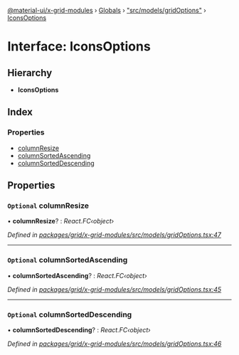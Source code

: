[@material-ui/x-grid-modules](../README.md) › [Globals](../globals.md) › ["src/models/gridOptions"](../modules/_src_models_gridoptions_.md) › [IconsOptions](_src_models_gridoptions_.iconsoptions.md)

# Interface: IconsOptions

## Hierarchy

* **IconsOptions**

## Index

### Properties

* [columnResize](_src_models_gridoptions_.iconsoptions.md#optional-columnresize)
* [columnSortedAscending](_src_models_gridoptions_.iconsoptions.md#optional-columnsortedascending)
* [columnSortedDescending](_src_models_gridoptions_.iconsoptions.md#optional-columnsorteddescending)

## Properties

### `Optional` columnResize

• **columnResize**? : *React.FC‹object›*

*Defined in [packages/grid/x-grid-modules/src/models/gridOptions.tsx:47](https://github.com/mui-org/material-ui-x/blob/02342a6/packages/grid/x-grid-modules/src/models/gridOptions.tsx#L47)*

___

### `Optional` columnSortedAscending

• **columnSortedAscending**? : *React.FC‹object›*

*Defined in [packages/grid/x-grid-modules/src/models/gridOptions.tsx:45](https://github.com/mui-org/material-ui-x/blob/02342a6/packages/grid/x-grid-modules/src/models/gridOptions.tsx#L45)*

___

### `Optional` columnSortedDescending

• **columnSortedDescending**? : *React.FC‹object›*

*Defined in [packages/grid/x-grid-modules/src/models/gridOptions.tsx:46](https://github.com/mui-org/material-ui-x/blob/02342a6/packages/grid/x-grid-modules/src/models/gridOptions.tsx#L46)*
